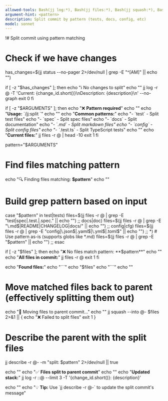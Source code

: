 ```yaml
---
allowed-tools: Bash(jj log:*), Bash(jj files:*), Bash(jj squash:*), Bash(jj describe:*), Bash(jj new:*)
argument-hint: <pattern>
description: Split commit by pattern (tests, docs, config, etc)
model: sonnet
---
```


!# Split commit using pattern matching

# Check if we have changes
has_changes=$(jj status --no-pager 2>/dev/null | grep -E "^[AM]" || echo "")

if [ -z "$has_changes" ]; then
  echo "ℹ️  No changes to split"
  echo ""
  jj log -r @ -T 'Current: {change_id.short()}\nDescription: {description}\n' --no-graph
  exit 0
fi

if [ -z "$ARGUMENTS" ]; then
  echo "❌ **Pattern required**"
  echo ""
  echo "**Usage:** \`/jj:split <pattern>\`"
  echo ""
  echo "**Common patterns:**"
  echo "- \`test\` - Split test files"
  echo "- \`spec\` - Split spec files"
  echo "- \`docs\` - Split documentation"
  echo "- \`*.md\` - Split markdown files"
  echo "- \`config\` - Split config files"
  echo "- \`*.test.ts\` - Split TypeScript tests"
  echo ""
  echo "**Current files:**"
  jj files -r @ | head -10
  exit 1
fi

pattern="$ARGUMENTS"

# Find files matching pattern
echo "🔍 Finding files matching: **$pattern**"
echo ""

# Build grep pattern based on input
case "$pattern" in
  test|tests)
    files=$(jj files -r @ | grep -E "test|spec|\.test\.|\.spec\." || echo "")
    ;;
  docs|doc)
    files=$(jj files -r @ | grep -E "\.md$|README|CHANGELOG|docs/" || echo "")
    ;;
  config|cfg)
    files=$(jj files -r @ | grep -E "config|\.json$|\.yaml$|\.yml$|\.toml$" || echo "")
    ;;
  *)
    # Use pattern as-is (supports globs like *.md)
    files=$(jj files -r @ | grep -E "$pattern" || echo "")
    ;;
esac

if [ -z "$files" ]; then
  echo "❌ No files match pattern: **$pattern**"
  echo ""
  echo "**All files in commit:**"
  jj files -r @
  exit 1
fi

echo "**Found files:**"
echo "\`\`\`"
echo "$files"
echo "\`\`\`"
echo ""

# Move matched files back to parent (effectively splitting them out)
echo "🔀 Moving files to parent commit..."
echo ""
jj squash --into @- $files 2>&1 || {
  echo "❌ Failed to split files"
  exit 1
}

# Describe the parent with the split files
jj describe -r @- -m "split: $pattern" 2>/dev/null || true

echo ""
echo "✅ **Files split to parent commit**"
echo ""
echo "**Updated stack:**"
jj log -r ::@ --limit 3 -T '{change_id.short()}: {description}'

echo ""
echo "💡 **Tip:** Use \`jj describe -r @-\` to update the split commit's message"
